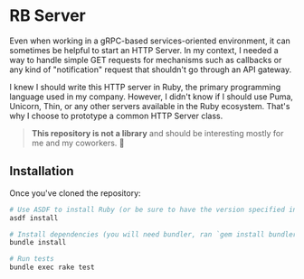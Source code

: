 # RB Server

Even when working in a gRPC-based services-oriented environment, it can sometimes be helpful to start an HTTP Server.
In my context, I needed a way to handle simple GET requests for mechanisms such as callbacks or any kind of "notification"
request that shouldn't go through an API gateway.

I knew I should write this HTTP server in Ruby, the primary programming language used in my company.
However, I didn't know if I should use Puma, Unicorn, Thin, or any other servers available in the Ruby ecosystem.
That's why I choose to prototype a common HTTP Server class.

> **This repository is not a library** and should be interesting mostly for me and my coworkers. 🙂

## Installation

Once you've cloned the repository:

```bash
# Use ASDF to install Ruby (or be sure to have the version specified in `.tool_versions` alread installed)
asdf install

# Install dependencies (you will need bundler, ran `gem install bundler` if not done yet)
bundle install

# Run tests
bundle exec rake test
```

